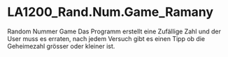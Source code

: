 # LA1200_Rand.Num.Game_Ramany
Random Nummer Game
Das Programm erstellt eine Zufällige Zahl und der User muss es erraten, nach jedem Versuch gibt es einen Tipp ob die Geheimezahl grösser oder kleiner ist.

